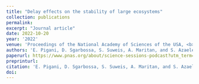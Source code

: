 ```yaml
---
title: "Delay effects on the stability of large ecosystems"
collection: publications
permalink:
excerpt: "Journal article"
date: 2022-10-20
year: '2022'
venue: 'Proceedings of the National Academy of Sciences of the USA, <b>accepted</b>'
authors: 'E. Pigani, D. Sgarbossa, S. Suweis, A. Maritan, and S. Azaele'
paperurl: https://www.pnas.org/about/science-sessions-podcast?utm_term=pnas%20research&utm_campaign=&utm_source=adwords&utm_medium=ppc&hsa_acc=5151310061&hsa_net=adwords&hsa_grp=132677316845&hsa_ver=3&hsa_kw=pnas%20research&hsa_tgt=kwd-362137977721&hsa_mt=b&hsa_ad=586760806070&hsa_src=g&hsa_cam=16524183095
preprinturl: 
citation: 'E. Pigani, D. Sgarbossa, S. Suweis, A. Maritan, and S. Azaele (2022) Delay effects on the stability of large ecosystems. <i>accepted</i>'
doi: 
---
```

